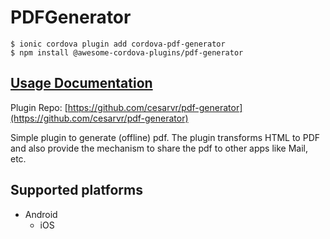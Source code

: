 # PDFGenerator

```
$ ionic cordova plugin add cordova-pdf-generator
$ npm install @awesome-cordova-plugins/pdf-generator
```

## [Usage Documentation](https://danielsogl.gitbook.io/awesome-cordova-plugins/plugins/pdf-generator/)

Plugin Repo: [https://github.com/cesarvr/pdf-generator](https://github.com/cesarvr/pdf-generator)

Simple plugin to generate (offline) pdf. The plugin transforms HTML to PDF and also provide the mechanism to share the pdf to other apps like Mail, etc.

## Supported platforms

- Android
  - iOS
  


